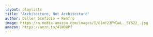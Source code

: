 ```yaml
---
layout: playlists
title: "Architecture, Not Architecture"
author: Diller Scofidio + Renfro
image: https://m.media-amazon.com/images/I/81mY23PWGaL._SY522_.jpg
amazon: https://amzn.to/4lWOBPf
---
```


